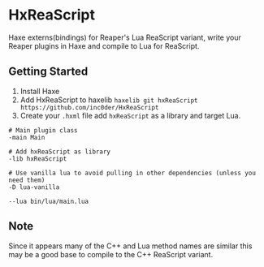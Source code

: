# HxReaScript
Haxe externs(bindings) for Reaper's Lua ReaScript variant, write your Reaper plugins in Haxe and compile to Lua for ReaScript.

## Getting Started

1. Install Haxe
2. Add HxReaScript to haxelib `haxelib git hxReaScript https://github.com/inc0der/HxReaScript`
3. Create your `.hxml` file add `hxReaScript` as a library and target Lua.

```hxml
# Main plugin class
-main Main

# Add hxReaScript as library
-lib hxReaScript

# Use vanilla lua to avoid pulling in other dependencies (unless you need them)
-D lua-vanilla

--lua bin/lua/main.lua
```

## Note
Since it appears many of the C++ and Lua method names are similar this may be a good base to compile to the C++ ReaScript variant.